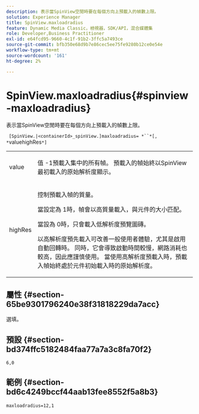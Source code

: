 ```yaml
---
description: 表示當SpinView空閒時要在每個方向上預載入的幀數上限。
solution: Experience Manager
title: SpinView.maxloadradius
feature: Dynamic Media Classic，檢視器，SDK/API，混合媒體集
role: Developer,Business Practitioner
exl-id: e64fcd95-9660-4c1f-91b2-3ffc5a7493ce
source-git-commit: bfb350e68d9b7e86cec5ee75fe9280b12ce0e54e
workflow-type: tm+mt
source-wordcount: '161'
ht-degree: 2%

---
```


# SpinView.maxloadradius{#spinview-maxloadradius}

表示當SpinView空閒時要在每個方向上預載入的幀數上限。

` [SpinView.|<containerId>_spinView.]maxloadradius= *``*[, *`valuehighRes`*]`

<table id="table_06BEA037FA82467CAA88D1CA62AE972E"> 
 <tbody> 
  <tr> 
   <td colname="col1"> <p> <span class="codeph"><span class="varname"> value</span></span> </p> </td> 
   <td colname="col2"> <p> 值<span class="codeph"> -1</span>預載入集中的所有幀。 預載入的幀始終以SpinView最初載入的原始解析度顯示。 </p> </td> 
  </tr> 
  <tr> 
   <td colname="col1"> <p><span class="codeph"><span class="varname"> highRes</span></span> </p> </td> 
   <td colname="col2"> <p> 控制預載入幀的質量。 </p> <p>當設定為<span class="codeph"> 1</span>時，幀會以高質量載入，與元件的大小匹配。 </p> <p>當設為<span class="codeph"> 0</span>時，只會載入低解析度預覽圖磚。 </p> <p>以高解析度預先載入可改善一般使用者體驗，尤其是啟用自動回轉時。 同時，它會導致啟動時間較慢，網路消耗也較高，因此應謹慎使用。 當使用高解析度預載入時，預載入幀始終處於元件初始載入時的原始解析度。 </p> </td> 
  </tr> 
 </tbody> 
</table>

## 屬性 {#section-65be9301796240e38f31818229da7acc}

選填。

## 預設 {#section-bd374ffc5182484faa77a7a3c8fa70f2}

`6,0`

## 範例 {#section-bd6c4249bccf44aab13fee8552f5a8b3}

`maxloadradius=12,1`
